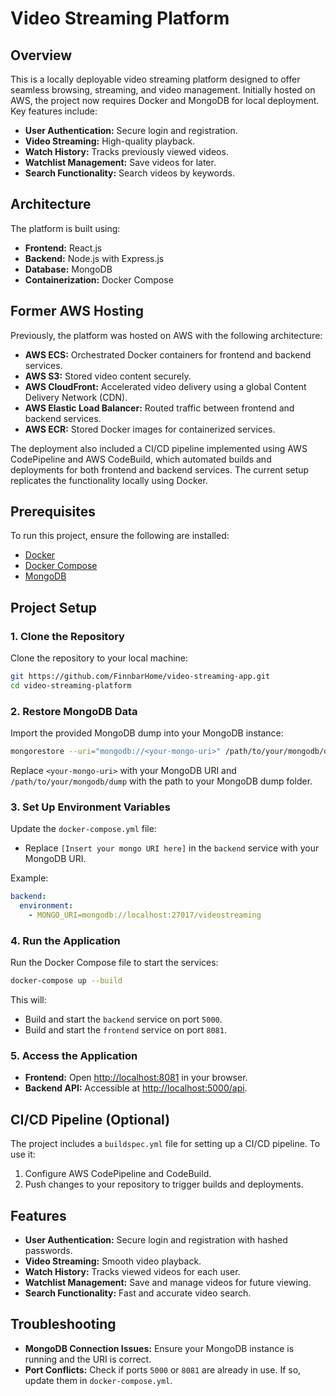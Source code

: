 # Video Streaming Platform

## Overview

This is a locally deployable video streaming platform designed to offer seamless browsing, streaming, and video management. Initially hosted on AWS, the project now requires Docker and MongoDB for local deployment. Key features include:

- **User Authentication:** Secure login and registration.
- **Video Streaming:** High-quality playback.
- **Watch History:** Tracks previously viewed videos.
- **Watchlist Management:** Save videos for later.
- **Search Functionality:** Search videos by keywords.

## Architecture

The platform is built using:

- **Frontend:** React.js
- **Backend:** Node.js with Express.js
- **Database:** MongoDB
- **Containerization:** Docker Compose

## Former AWS Hosting

Previously, the platform was hosted on AWS with the following architecture:

- **AWS ECS:** Orchestrated Docker containers for frontend and backend services.
- **AWS S3:** Stored video content securely.
- **AWS CloudFront:** Accelerated video delivery using a global Content Delivery Network (CDN).
- **AWS Elastic Load Balancer:** Routed traffic between frontend and backend services.
- **AWS ECR:** Stored Docker images for containerized services.

The deployment also included a CI/CD pipeline implemented using AWS CodePipeline and AWS CodeBuild, which automated builds and deployments for both frontend and backend services. The current setup replicates the functionality locally using Docker.

## Prerequisites

To run this project, ensure the following are installed:

- [Docker](https://www.docker.com/get-started)
- [Docker Compose](https://docs.docker.com/compose/)
- [MongoDB](https://www.mongodb.com/try/download/community)

## Project Setup

### 1. Clone the Repository

Clone the repository to your local machine:

```bash
git https://github.com/FinnbarHome/video-streaming-app.git
cd video-streaming-platform
```

### 2. Restore MongoDB Data

Import the provided MongoDB dump into your MongoDB instance:

```bash
mongorestore --uri="mongodb://<your-mongo-uri>" /path/to/your/mongodb/dump
```

Replace `<your-mongo-uri>` with your MongoDB URI and `/path/to/your/mongodb/dump` with the path to your MongoDB dump folder.

### 3. Set Up Environment Variables

Update the `docker-compose.yml` file:

- Replace `[Insert your mongo URI here]` in the `backend` service with your MongoDB URI.

Example:

```yaml
backend:
  environment:
    - MONGO_URI=mongodb://localhost:27017/videostreaming
```

### 4. Run the Application

Run the Docker Compose file to start the services:

```bash
docker-compose up --build
```

This will:

- Build and start the `backend` service on port `5000`.
- Build and start the `frontend` service on port `8081`.

### 5. Access the Application

- **Frontend:** Open [http://localhost:8081](http://localhost:8081) in your browser.
- **Backend API:** Accessible at [http://localhost:5000/api](http://localhost:5000/api).

## CI/CD Pipeline (Optional)

The project includes a `buildspec.yml` file for setting up a CI/CD pipeline. To use it:

1. Configure AWS CodePipeline and CodeBuild.
2. Push changes to your repository to trigger builds and deployments.

## Features

- **User Authentication:** Secure login and registration with hashed passwords.
- **Video Streaming:** Smooth video playback.
- **Watch History:** Tracks viewed videos for each user.
- **Watchlist Management:** Save and manage videos for future viewing.
- **Search Functionality:** Fast and accurate video search.

## Troubleshooting

- **MongoDB Connection Issues:** Ensure your MongoDB instance is running and the URI is correct.
- **Port Conflicts:** Check if ports `5000` or `8081` are already in use. If so, update them in `docker-compose.yml`.
